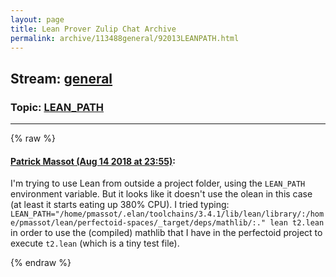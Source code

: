 ```yaml
---
layout: page
title: Lean Prover Zulip Chat Archive 
permalink: archive/113488general/92013LEANPATH.html
---
```


## Stream: [general](index.html)
### Topic: [LEAN_PATH](92013LEANPATH.html)

---


{% raw %}
#### [ Patrick Massot (Aug 14 2018 at 23:55)](https://leanprover.zulipchat.com/#narrow/stream/113488-general/topic/LEAN_PATH/near/132139199):
I'm trying to use Lean from outside a project folder, using the `LEAN_PATH` environment variable. But it looks like it doesn't use the olean in this case (at least it starts eating up 380% CPU). I tried typing: `LEAN_PATH="/home/pmassot/.elan/toolchains/3.4.1/lib/lean/library/:/home/pmassot/lean/perfectoid-spaces/_target/deps/mathlib/:." lean t2.lean` in order to use the (compiled) mathlib that I have in the perfectoid project to execute `t2.lean` (which is a tiny test file).


{% endraw %}
